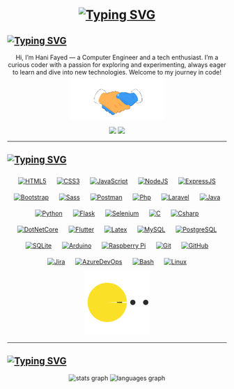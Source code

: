 <!-- HELLO WORLD! -->
<h1 align="center">
  <a href="https://git.io/typing-svg">
    <img src="https://readme-typing-svg.herokuapp.com?font=Fira+Code&size=40&duration=4000&pause=1000&color=38CF62FF&center=true&vCenter=true&width=435&height=100&lines=Hello+World!;I'm+Hani+Fayed" alt="Typing SVG" /> 
  </a>
</h1>

<!-- ABOUT ME SECTION -->
<h2>
  <a href="https://git.io/typing-svg"><img src="https://readme-typing-svg.herokuapp.com?font=Fira+Code&size=30&duration=4000&pause=5500&color=38CF62&width=435&lines=About+me" alt="Typing SVG" /></a>
</h2>

<p align=center>
  Hi, I’m Hani Fayed — a Computer Engineer and a tech enthusiast. I’m a curious coder with a passion for exploring and experimenting, always eager to learn and dive into new technologies. Welcome to my journey in   code!
  
  <br>

  <!-- Handshake GIF -->
  <img src="https://github.com/SatYu26/SatYu26/blob/master/Assets/Handshake.gif" height="100px">
</p>


<!-- Mail & LinkedIn Badges -->
<div align="center"> 
  <a href = "mailto:hani.fayed@outlook.com"><img src="https://img.shields.io/badge/Email-38CF62FF?style=for-the-badge&logo=maildotru&logoColor=%23ffff" target="_blank"></a>
  <a href="https://www.linkedin.com/in/hani-fayed/" target="_blank"><img src="https://img.shields.io/badge/-LinkedIn-%230077B5?style=for-the-badge&logo=linkedin&logoColor=white" target="_blank"></a> 
</div>

<hr>

<!-- SKILL SET SECTION -->
<h2>
  <a href="https://git.io/typing-svg"><img src="https://readme-typing-svg.herokuapp.com?font=Fira+Code&size=30&duration=4000&pause=5500&color=38CF62&width=435&lines=My+Skill+Set" alt="Typing SVG" /></a>
</h2>

<!-- Link for devicon.dev -->
<link rel="stylesheet" type='text/css' href="https://cdn.jsdelivr.net/gh/devicons/devicon@latest/devicon.min.css" /> 

<!-- Skills -->
<div align="center">  
<a href="https://www.html5.org" target="_blank"><img style="margin: 10px" <img src="https://cdn.jsdelivr.net/gh/devicons/devicon@latest/icons/html5/html5-plain-wordmark.svg" alt="HTML5" height="50" /></a>  
<a href="https://www.w3schools.com/css/" target="_blank"><img style="margin: 10px" src="https://cdn.jsdelivr.net/gh/devicons/devicon@latest/icons/css3/css3-plain-wordmark.svg" alt="CSS3" height="50" /></a>  
<a href="https://www.javascript.com/" target="_blank"><img style="margin: 10px" src="https://cdn.jsdelivr.net/gh/devicons/devicon@latest/icons/javascript/javascript-plain.svg" alt="JavaScript" height="50" /></a>  
<a href="https://nodejs.org/en" target="_blank"><img style="margin: 10px" <img src="https://cdn.jsdelivr.net/gh/devicons/devicon@latest/icons/nodejs/nodejs-plain-wordmark.svg" alt="NodeJS" height="50" /></a>
<a href="https://expressjs.com/" target="_blank"><img style="margin: 10px" <img src="https://cdn.jsdelivr.net/gh/devicons/devicon@latest/icons/express/express-original.svg" alt="ExpressJS" height="50" /></a>
<a href="https://www.getbootstrap.com/" target="_blank"><img style="margin: 10px; "  src="https://cdn.jsdelivr.net/gh/devicons/devicon@latest/icons/bootstrap/bootstrap-original-wordmark.svg" alt="Bootstrap" height="50" /></a>  
<a href="https://www.sass-lang.com/" target="_blank"><img style="margin: 10px" src="https://cdn.jsdelivr.net/gh/devicons/devicon@latest/icons/sass/sass-original.svg" alt="Sass" height="50" /></a>  
<a href="https://www.postman.com/" target="_blank"><img style="margin: 10px" src="https://cdn.jsdelivr.net/gh/devicons/devicon@latest/icons/postman/postman-original.svg" alt="Postman" height="50" /></a>  
<a href="https://www.php.net/" target="_blank"><img style="margin: 10px" src="https://cdn.jsdelivr.net/gh/devicons/devicon@latest/icons/php/php-original.svg" alt="Php" height="50" /></a>
<a href="https://www.laravel.com/" target="_blank"><img style="margin: 10px" src="https://cdn.jsdelivr.net/gh/devicons/devicon@latest/icons/laravel/laravel-original.svg" alt="Laravel" height="50" /></a>
<a href="https://www.java.com/" target="_blank"><img style="margin: 10px" src="https://cdn.jsdelivr.net/gh/devicons/devicon@latest/icons/java/java-original-wordmark.svg" alt="Java" height="50" /></a>  
<a href="https://www.python.org/" target="_blank"><img style="margin: 10px" src="https://cdn.jsdelivr.net/gh/devicons/devicon@latest/icons/python/python-original.svg" alt="Python" height="50" /></a>  
<a href="https://www.flask.palletsprojects.com/" target="_blank"><img style="margin: 10px"  src="https://cdn.jsdelivr.net/gh/devicons/devicon@latest/icons/flask/flask-original-wordmark.svg" alt="Flask" height="50" /></a> 
<a href="www.selenium.dev" target="_blank"><img style="margin: 10px"  src="https://cdn.jsdelivr.net/gh/devicons/devicon@latest/icons/selenium/selenium-original.svg" alt="Selenium" height="50" /></a>  
<a href="https://www.cprogramming.com/" target="_blank"><img style="margin: 10px" src="https://cdn.jsdelivr.net/gh/devicons/devicon@latest/icons/c/c-original.svg" alt="C" height="50" /></a>  
<a href="https://learn.microsoft.com/en-us/dotnet/csharp/" target="_blank"><img style="margin: 10px" src="https://cdn.jsdelivr.net/gh/devicons/devicon@latest/icons/csharp/csharp-original.svg" alt="Csharp" height="50" /></a>
<a href="https://dotnet.microsoft.com/en-us/apps/aspnet" target="_blank"><img style="margin: 10px" src="https://cdn.jsdelivr.net/gh/devicons/devicon@latest/icons/dotnetcore/dotnetcore-original.svg" alt="DotNetCore" height="50" /></a>  
<a href="www.fluter.dev" target="_blank"><img style="margin: 10px" src="https://cdn.jsdelivr.net/gh/devicons/devicon@latest/icons/flutter/flutter-original.svg" alt="Flutter" height="50" /></a>  
<a href="https://www.latex-project.org/" target="_blank"><img style="margin: 10px;"   src="https://cdn.jsdelivr.net/gh/devicons/devicon@latest/icons/latex/latex-original.svg" alt="Latex" height="50" /></a>  
<a href="https://www.mysql.com/" target="_blank"><img style="margin: 10px" src="https://cdn.jsdelivr.net/gh/devicons/devicon@latest/icons/mysql/mysql-original-wordmark.svg" alt="MySQL" height="50" /></a>
<a href="https://www.postgresql.org/" target="_blank"><img style="margin: 10px" src="https://cdn.jsdelivr.net/gh/devicons/devicon@latest/icons/postgresql/postgresql-original.svg" alt="PostgreSQL" height="50" /></a>	
<a href="https://www.sqlite.org/" target="_blank"><img style="margin: 10px;"  src="https://cdn.jsdelivr.net/gh/devicons/devicon@latest/icons/sqlite/sqlite-original-wordmark.svg" alt="SQLite" height="50" /></a>  
<a href="https://www.arduino.cc/" target="_blank"><img style="margin: 10px;"  src="https://cdn.jsdelivr.net/gh/devicons/devicon@latest/icons/arduino/arduino-original-wordmark.svg" alt="Arduino" height="50" /></a>  
<a href="https://www.raspberrypi.com/" target="_blank"><img style="margin: 10px;"  src="https://cdn.jsdelivr.net/gh/devicons/devicon@latest/icons/raspberrypi/raspberrypi-original.svg" alt="Raspberry Pi" height="50" /></a>  
<a href="https://www.git-scm.com/" target="_blank"><img style="margin: 10px;"  src="https://cdn.jsdelivr.net/gh/devicons/devicon@latest/icons/git/git-plain-wordmark.svg" alt="Git" height="50" /></a>  
<a href="https://www.github.com/" target="_blank"><img style="margin: 10px;"   src="https://cdn.jsdelivr.net/gh/devicons/devicon@latest/icons/github/github-original.svg" alt="GitHub" height="50" /></a>  
<a href="https://www.atlassian.com/software/jira" target="_blank"><img style="margin: 10px;"  src="https://cdn.jsdelivr.net/gh/devicons/devicon@latest/icons/jira/jira-original-wordmark.svg" alt="Jira" height="50" /></a>  
<a href="https://learn.microsoft.com/en-us/azure/devops/?view=azure-devops" target="_blank"><img style="margin: 10px;"  src="https://cdn.jsdelivr.net/gh/devicons/devicon@latest/icons/azuredevops/azuredevops-original.svg" alt="AzureDevOps" height="50" /></a>  
<a href="https://en.wikipedia.org/wiki/Bash_(Unix_shell)" target="_blank"><img style="margin: 10px;"   src="https://cdn.jsdelivr.net/gh/devicons/devicon@latest/icons/bash/bash-original.svg" alt="Bash" height="50" /></a>  
<a href="https://www.linux.org/" target="_blank"><img style="margin: 10px;"  src="https://cdn.jsdelivr.net/gh/devicons/devicon@latest/icons/linux/linux-original.svg" alt="Linux" height="50" /></a>  

</div>

<!-- Pacman -->
<div align="center">
	<img src="https://raw.githubusercontent.com/Aniket965/Aniket965/master/pacman.svg?sanitize=true" height="150">
</div>

<hr>

<!-- STATS SECTION -->
<h2>
  <a href="https://git.io/typing-svg"><img src="https://readme-typing-svg.herokuapp.com?font=Fira+Code&size=30&duration=4000&pause=5500&color=38CF62&width=435&lines=My+Stats" alt="Typing SVG" /></a>
</h2>

<div align="center">
  <!-- Github Stats -->
  <img src="https://github-readme-stats.vercel.app/api?username=hani-fayed7&include_all_commits=true&show_icons=true&title_color=38CF62&icon_color=38CF62&text_color=ffff&bg_color=0e1117&border_color=38CF62" height="150" alt="stats graph"  />
	
   <!-- Top Languages -->
  <img src="https://github-readme-stats.vercel.app/api/top-langs/?username=hani-fayed7&layout=compact&title_color=38CF62FF&text_color=ffff&bg_color=0e1117&border_color=38CF62FF" height="150" alt="languages graph"  />
  
</div>

  <!-- Github Streak
  <img src="https://streak-stats.demolab.com?user=hani-fayed7&theme=github-dark" height="150" alt="stats graph"  />
   -->
   
<!-- Snake Animation 
<img src="https://raw.githubusercontent.com/hani-fayed7/hani-fayed7/output/snake.svg" alt="Snake animation" />
-->

<!-- Add more stats -->
<!-- <img src="https://profile-counter.glitch.me/hani-fayed7/count.svg" /> -->
